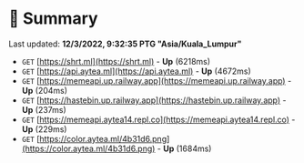 # 📖 Summary
Last updated: **12/3/2022, 9:32:35 PTG "Asia/Kuala_Lumpur"**

- `GET` [https://shrt.ml](https://shrt.ml) - **Up** (6218ms)
- `GET` [https://api.aytea.ml](https://api.aytea.ml) - **Up** (4672ms)
- `GET` [https://memeapi.up.railway.app](https://memeapi.up.railway.app) - **Up** (204ms)
- `GET` [https://hastebin.up.railway.app](https://hastebin.up.railway.app) - **Up** (237ms)
- `GET` [https://memeapi.aytea14.repl.co](https://memeapi.aytea14.repl.co) - **Up** (229ms)
- `GET` [https://color.aytea.ml/4b31d6.png](https://color.aytea.ml/4b31d6.png) - **Up** (1684ms)
